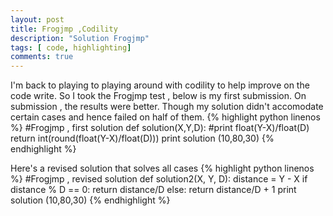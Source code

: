 ```yaml
---
layout: post
title: Frogjmp ,Codility 
description: "Solution Frogjmp"
tags: [ code, highlighting]
comments: true
---
```



I'm back to playing to playing around with codility to help improve on the code write. So I took the  Frogjmp test , below is my first submission. On submission , the results were better. Though my solution didn't accomodate certain cases and hence failed on half of them.
{% highlight python linenos %}
#Frogjmp , first solution
def solution(X,Y,D):
	#print float(Y-X)/float(D)
	return int(round(float(Y-X)/float(D)))
print solution (10,80,30)
{% endhighlight %}

Here's a revised solution that solves all cases
{% highlight python linenos %}
#Frogjmp  , revised solution
def solution2(X, Y, D):
    distance = Y - X
    if distance % D == 0:
        return distance/D
    else:
        return distance/D + 1
print solution (10,80,30)
{% endhighlight %}


